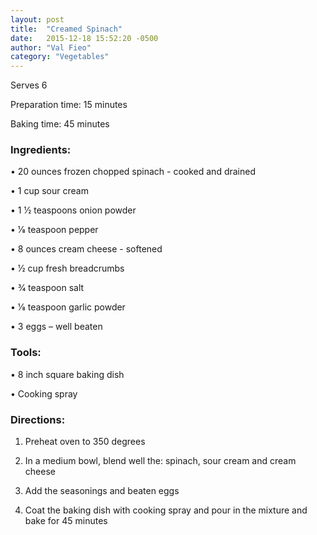 ```yaml
---
layout: post
title:  "Creamed Spinach"
date:   2015-12-18 15:52:20 -0500
author: "Val Fieo"
category: "Vegetables"
---
```

Serves 6 

Preparation time: 15 minutes 

Baking time: 45 minutes

### Ingredients:

• 20 ounces frozen chopped spinach - cooked and drained

• 1 cup sour cream

• 1 1⁄2 teaspoons onion powder

• 1⁄8 teaspoon pepper

• 8 ounces cream cheese - softened 

• 1⁄2 cup fresh breadcrumbs

• 3⁄4 teaspoon salt

• 1⁄8 teaspoon garlic powder

• 3 eggs – well beaten

### Tools:

• 8 inch square baking dish

• Cooking spray

### Directions:

1. Preheat oven to 350 degrees

2. In a medium bowl, blend well the: spinach, sour cream and cream cheese

3. Add the seasonings and beaten eggs

4. Coat the baking dish with cooking spray and pour in the mixture and bake for 45 minutes